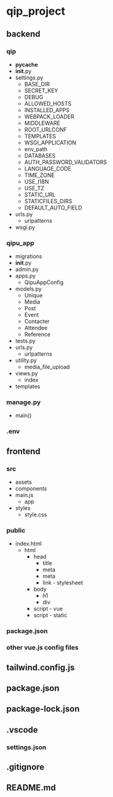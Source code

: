 # qip_project

## backend

### qip
- __pycache__
- __init__.py
- settings.py
	- BASE_DIR
	- SECRET_KEY
	- DEBUG
	- ALLOWED_HOSTS
	- INSTALLED_APPS
	- WEBPACK_LOADER
	- MIDDLEWARE
	- ROOT_URLCONF
	- TEMPLATES
	- WSGI_APPLICATION
	- env_path
	- DATABASES
	- AUTH_PASSWORD_VALIDATORS
	- LANGUAGE_CODE
	- TIME_ZONE
	- USE_I18N
	- USE_TZ
	- STATIC_URL
	- STATICFILES_DIRS
	- DEFAULT_AUTO_FIELD
- urls.py
	- urlpatterns
- wsgi.py

### qipu_app
- migrations
- __init__.py
- admin.py
- apps.py
	- QipuAppConfig
- models.py
	- Unique
	- Media
	- Post
	- Event
	- Contacter
	- Attendee
	- Reference
- tests.py
- urls.py
	- urlpatterns
- utility.py
	- media_file_upload
- views.py
	- index
- templates

### manage.py
- main()

### .env

## frontend

### src
- assets
- components
- main.js
	- app
- styles
	- style.css

### public
- index.html
	- html
		- head
			- title
			- meta
			- meta
			- link - stylesheet
		- body
			- h1
			- div
		- script - vue
		- script - static

### package.json

### other vue.js config files

## tailwind.config.js

## package.json

## package-lock.json

## .vscode

### settings.json

## .gitignore

## README.md
